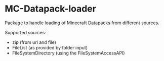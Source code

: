 # MC-Datapack-loader

Package to handle loading of Minecraft Datapacks from different sources.

Supported sources:
- zip (from url and file)
- FileList (as provided by folder input)
- FileSystemDirectory (using the FileSystemAccessAPI)